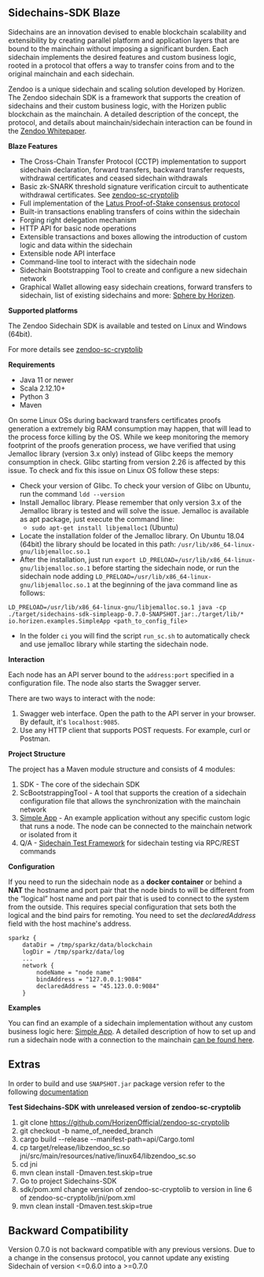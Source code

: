 **Sidechains-SDK Blaze**
-------------------
Sidechains are an innovation devised to enable blockchain scalability and extensibility by creating parallel platform and application layers that are bound to the mainchain without imposing a significant burden. Each sidechain implements the desired features and custom business logic, rooted in a protocol that offers a way to transfer coins from and to the original mainchain and each sidechain.

Zendoo is a unique sidechain and scaling solution developed by Horizen. The Zendoo sidechain SDK is a framework that supports the creation of sidechains and their custom business logic, with the Horizen public blockchain as the mainchain. A detailed description of the concept, the protocol, and details about mainchain/sidechain interaction can be found in the [Zendoo Whitepaper](https://www.horizen.global/assets/files/Horizen-Sidechain-Zendoo-A_zk-SNARK-Verifiable-Cross-Chain-Transfer-Protocol.pdf).

**Blaze Features**

* The Cross-Chain Transfer Protocol (CCTP) implementation to support sidechain declaration, forward transfers, backward transfer requests, withdrawal certificates and ceased sidechain withdrawals
* Basic zk-SNARK threshold signature verification circuit to authenticate withdrawal certificates. See [zendoo-sc-cryptolib](https://github.com/HorizenOfficial/zendoo-sc-cryptolib)
* Full implementation of the [Latus Proof-of-Stake consensus protocol](https://www.horizen.global/assets/files/Horizen-Sidechain-Zendoo-A_zk-SNARK-Verifiable-Cross-Chain-Transfer-Protocol.pdf)
* Built-in transactions enabling transfers of coins within the sidechain
* Forging right delegation mechanism
* HTTP API for basic node operations
* Extensible transactions and boxes allowing the introduction of custom logic and data within the sidechain
* Extensible node API interface
* Command-line tool to interact with the sidechain node
* Sidechain Bootstrapping Tool to create and configure a new sidechain network
* Graphical Wallet allowing easy sidechain creations, forward transfers to sidechain, list of existing sidechains and more: [Sphere by Horizen](https://github.com/HorizenOfficial/Sphere_by_Horizen_Sidechain_Testnet/releases/tag/desktop-v2.0.0-beta-sidechain-testnet).

**Supported platforms**

The Zendoo Sidechain SDK is available and tested on Linux and Windows (64bit).

For more details see [zendoo-sc-cryptolib](https://github.com/HorizenOfficial/zendoo-sc-cryptolib)

**Requirements**

* Java 11 or newer
* Scala 2.12.10+
* Python 3
* Maven

On some Linux OSs during backward transfers certificates proofs generation a extremely big RAM consumption may happen, that will lead to the process force killing by the OS.
While we keep monitoring the memory footprint of the proofs generation process, we have verified that using Jemalloc library (version 3.x only) instead of Glibc keeps the memory consumption in check. Glibc starting from version 2.26 is affected by this issue. To check and fix this issue on Linux OS follow these steps:
 - Check your version of Glibc. To check your version of Glibc on Ubuntu, run the command `ldd --version`
 - Install Jemalloc library. Please remember that only version 3.x of the Jemalloc library is tested and will solve the issue. Jemalloc is available as apt package, just execute the command line:
	 - `sudo apt-get install libjemalloc1` (Ubuntu)
 - Locate the installation folder of the Jemalloc library. On Ubuntu 18.04 (64bit) the library should be located in this path: `/usr/lib/x86_64-linux-gnu/libjemalloc.so.1`
 - After the installation, just run `export LD_PRELOAD=/usr/lib/x86_64-linux-gnu/libjemalloc.so.1` before starting the sidechain node, or run the sidechain node adding `LD_PRELOAD=/usr/lib/x86_64-linux-gnu/libjemalloc.so.1` at the beginning of the java command line as follows:

```
LD_PRELOAD=/usr/lib/x86_64-linux-gnu/libjemalloc.so.1 java -cp ./target/sidechains-sdk-simpleapp-0.7.0-SNAPSHOT.jar:./target/lib/* io.horizen.examples.SimpleApp <path_to_config_file>
```
 - In the folder `ci` you will find the script `run_sc.sh` to automatically check and use jemalloc library while starting the sidechain node. 

**Interaction**

Each node has an API server bound to the `address:port` specified in a configuration file. The node also starts the Swagger server.

There are two ways to interact with the node:
1. Swagger web interface. Open the path to the API server in your browser. By default, it's `localhost:9085`.
2. Use any HTTP client that supports POST requests. For example, curl or Postman.

**Project Structure**

The project has a Maven module structure and consists of 4 modules:
1) SDK - The core of the sidechain SDK
2) ScBootstrappingTool - A tool that supports the creation of a sidechain configuration file that allows the synchronization with the mainchain network
3) [Simple App](examples/simpleapp/README.md) - An example application without any specific custom logic that runs a node. The node can be connected to the mainchain network or isolated from it
4) Q/A - [Sidechain Test Framework](qa/README.md) for sidechain testing via RPC/REST commands

**Configuration**

If you need to run the sidechain node as a **docker container** or behind a **NAT** the hostname and port pair that the node binds to will be different from the “logical” host name and port pair that is used to connect to the system from the outside. This requires special configuration that sets both the logical and the bind pairs for remoting.
You need to set the *declaredAddress* field with the host machine's address.
```
sparkz {
    dataDir = /tmp/sparkz/data/blockchain
    logDir = /tmp/sparkz/data/log
	...
    network {
        nodeName = "node name"
        bindAddress = "127.0.0.1:9084"
        declaredAddress = "45.123.0.0:9084"
    }
```

**Examples**

You can find an example of a sidechain implementation without any custom business logic here: [Simple App](examples/README.md). A detailed description of how to set up and run a sidechain node with a connection to the mainchain [can be found here](examples/mc_sc_workflow_example.md).

## Extras

In order to build and use `SNAPSHOT.jar` package version refer to the following [documentation](./ci/README.md)


**Test Sidechains-SDK with unreleased version of zendoo-sc-cryptolib**
1. git clone https://github.com/HorizenOfficial/zendoo-sc-cryptolib
2. git checkout -b name_of_needed_branch
3. cargo build --release --manifest-path=api/Cargo.toml
4. cp target/release/libzendoo_sc.so jni/src/main/resources/native/linux64/libzendoo_sc.so
5. cd jni
6. mvn clean install -Dmaven.test.skip=true
7. Go to project Sidechains-SDK
8. sdk/pom.xml change version of <artifactId>zendoo-sc-cryptolib to version in line 6 of zendoo-sc-cryptolib/jni/pom.xml
9. mvn clean install -Dmaven.test.skip=true

## Backward Compatibility

Version 0.7.0 is not backward compatible with any previous versions.
Due to a change in the consensus protocol, you cannot update any existing Sidechain of version <=0.6.0 into a >=0.7.0